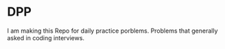 # DPP
I am making this Repo for daily practice porblems. Problems that generally asked in coding interviews.
